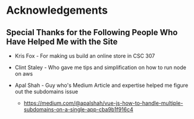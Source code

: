 # Acknowledgements
## Special Thanks for the Following People Who Have Helped Me with the Site

* Kris Fox - For making us build an online store in CSC 307

* Clint Staley - Who gave me tips and simplification on how to run node on aws 

* Apal Shah - Guy who's Medium Article and expertise helped me figure out the subdomains issue
    * https://medium.com/@apalshah/vue-js-how-to-handle-multiple-subdomains-on-a-single-app-cba9b1f916c4

